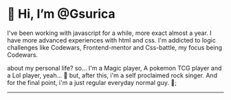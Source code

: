 <h1>👋 Hi, I’m @Gsurica</h1>

<p> I've been working with javascript for a while, more exact almost a year. I have more advanced experiences with html and css. I'm addicted to logic challenges like Codewars, Frontend-mentor and Css-battle, my focus being Codewars. </P>

<p> about my personal life? so... I'm a Magic player, A pokemon TCG player and a Lol player, yeah... 🥲 
    but, after this, i'm a self proclaimed rock singer. And for the final point, i'm a just regular everyday normal guy. 🎵;
<p>
<hr>


